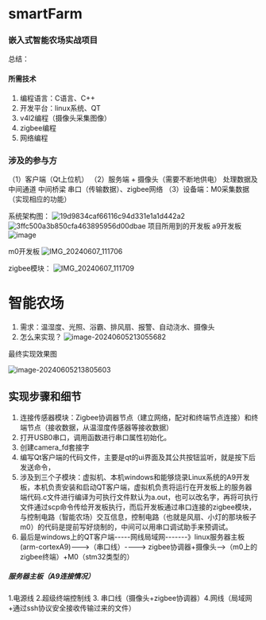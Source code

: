 # smartFarm
### 嵌入式智能农场实战项目
总结：
#### 所需技术
1. 编程语言：C语言、C++
2. 开发平台：linux系统、QT
3. v4l2编程（摄像头采集图像）
4. zigbee编程
5. 网络编程
### 涉及的参与方

（1）客户端（Qt上位机）
（2）服务端 +  摄像头（需要不断地供电）   处理数据及中间通道   中间桥梁   串口（传输数据）、zigbee网络
（3）设备端：M0采集数据（实现相应的功能）

系统架构图：
![19d9834caf66116c94d331e1a1d442a2](https://s2.loli.net/2024/06/05/mRWMDOykG3oZ1Tz.png)
![3ffc500a3b850cfa463895956d00dbae](https://s2.loli.net/2024/06/10/UKZsNp8Li1OETQk.jpg)
项目所用到的开发板
a9开发板
![image](https://github.com/zhangruyi3906/smartFarm/assets/107252212/e6c329d4-4802-444d-b5a7-ebb4608d3e95)


m0开发板
![IMG_20240607_111706](https://s2.loli.net/2024/06/10/VWjt3SxqbHEa1r6.jpg)

zigbee模块：
![IMG_20240607_111709](https://s2.loli.net/2024/06/10/GzBARlHUYIu6C3E.jpg)

# 智能农场

1. 需求：温湿度、光照、浴霸、排风扇、报警、自动浇水、摄像头
2. 怎么来实现？
![image-20240605213055682](https://s2.loli.net/2024/06/05/9uVFrX5acBdg8Ii.png)

最终实现效果图

![image-20240605213805603](https://s2.loli.net/2024/06/05/aUmwtup5MKoRHgc.png)


## 实现步骤和细节
1. 连接传感器模块：Zigbee协调器节点（建立网络，配对和终端节点连接）和终端节点（接收数据，从温湿度传感器等接收数据）
2. 打开USB0串口，调用函数进行串口属性初始化。
3. 创建camera_fd套接字
4. 编写Qt客户端的代码文件，主要是qt的ui界面及其公共按钮监听，就是按下后发送命令，
5. 涉及到三个子模块：虚拟机、本机windows和能够烧录Linux系统的A9开发板，本机负责安装和启动QT客户端，虚拟机负责将运行在开发板上的服务器端代码.c文件进行编译为可执行文件默认为a.out，也可以改名字，再将可执行文件通过scp命令传给开发板执行，而后开发板通过串口连接的zigbee模块，与控制电路（智能农场）交互信息，控制电路（也就是风扇、小灯的那块板子m0）的代码是提前写好烧制的，中间可以用串口调试助手来预调试。
6. 最后是windows上的QT客户端-----网线局域网-------》linux服务器主板(arm-cortexA9)--->（串口线）----> zigbee协调器+摄像头-->（m0上的zigbee终端）+M0（stm32类型的）

 
##### 服务器主板（A9连接情况）
1.电源线 2.超级终端控制线  3. 串口线（摄像头+zigbee协调器）4.网线（局域网+通过ssh协议安全接收传输过来的文件）
